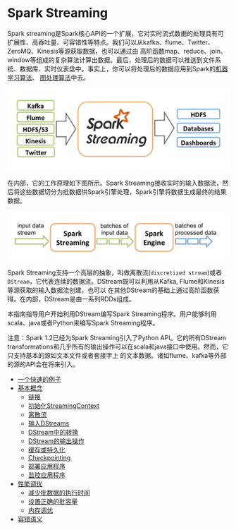 # Spark Streaming

Spark streaming是Spark核心API的一个扩展，它对实时流式数据的处理具有可扩展性、高吞吐量、可容错性等特点。我们可以从kafka、flume、Twitter、 ZeroMQ、Kinesis等源获取数据，也可以通过由
高阶函数map、reduce、join、window等组成的复杂算法计算出数据。最后，处理后的数据可以推送到文件系统、数据库、实时仪表盘中。事实上，你可以将处理后的数据应用到Spark的[机器学习算法](https://spark.apache.org/docs/latest/mllib-guide.html)、
[图处理算法](https://spark.apache.org/docs/latest/graphx-programming-guide.html)中去。

![Spark Streaming处理流程](../img/streaming-arch.png)

在内部，它的工作原理如下图所示。Spark Streaming接收实时的输入数据流，然后将这些数据切分为批数据供Spark引擎处理，Spark引擎将数据生成最终的结果数据。

![Spark Streaming处理原理](../img/streaming-flow.png)

Spark Streaming支持一个高层的抽象，叫做离散流(`discretized stream`)或者`DStream`，它代表连续的数据流。DStream既可以利用从Kafka, Flume和Kinesis等源获取的输入数据流创建，也可以
在其他DStream的基础上通过高阶函数获得。在内部，DStream是由一系列RDDs组成。

本指南指导用户开始利用DStream编写Spark Streaming程序。用户能够利用scala、java或者Python来编写Spark Streaming程序。

注意：Spark 1.2已经为Spark Streaming引入了Python API。它的所有DStream transformations和几乎所有的输出操作可以在scala和java接口中使用。然而，它只支持基本的源如文本文件或者套接字上
的文本数据。诸如flume、kafka等外部的源的API会在将来引入。

* [一个快速的例子](a-quick-example.md)
* [基本概念](basic-concepts/README.md)
  * [链接](basic-concepts/linking.md)
  * [初始化StreamingContext](basic-concepts/initializing-StreamingContext.md)
  * [离散流](basic-concepts/discretized-streams.md)
  * [输入DStreams](basic-concepts/input-DStreams.md)
  * [DStream中的转换](basic-concepts/transformations-on-DStreams.md)
  * [DStream的输出操作](basic-concepts/output-operations-on-DStreams.md)
  * [缓存或持久化](basic-concepts/caching-persistence.md)
  * [Checkpointing](basic-concepts/checkpointing.md)
  * [部署应用程序](basic-concepts/deploying-applications.md)
  * [监控应用程序](basic-concepts/monitoring-applications.md)
* [性能调优](performance-tuning/README.md)
  * [减少批数据的执行时间](performance-tuning/reducing-processing-time.md)
  * [设置正确的批容量](performance-tuning/setting-right-batch-size.md)
  * [内存调优](performance-tuning/memory-tuning.md)
* [容错语义](fault-tolerance-semantics/README.md)